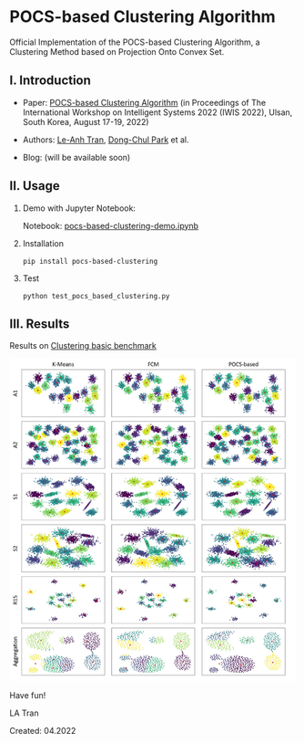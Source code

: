 # POCS-based Clustering Algorithm 

Official Implementation of the POCS-based Clustering Algorithm, a Clustering Method based on Projection Onto Convex Set.

<!--- Authors: [Le-Anh Tran](https://scholar.google.com/citations?user=WzcUE5YAAAAJ&hl=en), Henock Mamo Deberneh, [Dong-Chul Park](https://ieeexplore.ieee.org/author/37275453300). --->

## I. Introduction

 - Paper: [POCS-based Clustering Algorithm](https://ieeexplore.ieee.org/abstract/document/9920762) (in Proceedings of The International Workshop on Intelligent Systems 2022 (IWIS 2022), Ulsan, South Korea, August 17-19, 2022)

 - Authors: [Le-Anh Tran](https://scholar.google.com/citations?user=WzcUE5YAAAAJ&hl=en), [Dong-Chul Park](https://ieeexplore.ieee.org/author/37275453300) et al.
 - Blog: (will be available soon)

## II. Usage
1. Demo with Jupyter Notebook:

    Notebook: [pocs-based-clustering-demo.ipynb](https://github.com/tranleanh/pocs-based-clustering/blob/main/pocs-based-clustering-demo.ipynb)    
    
2. Installation

    ```
    pip install pocs-based-clustering
    ```
3. Test

    ```
    python test_pocs_based_clustering.py
    ```
## III. Results

Results on [Clustering basic benchmark](https://cs.joensuu.fi/sipu/datasets/)

<p align="center">
<img src="docs/results_synthetic_datasets.jpg" width="1000">
</p>


Have fun!

LA Tran

Created: 04.2022
